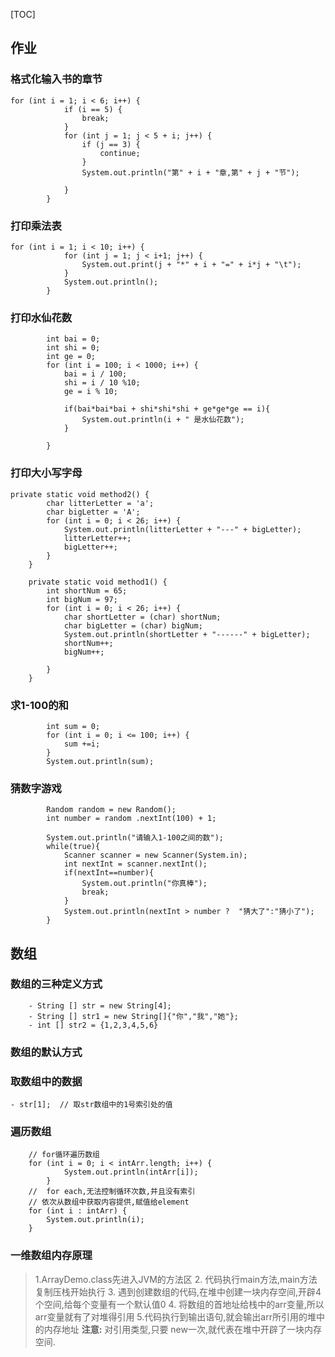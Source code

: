 [TOC]

## 作业

### 格式化输入书的章节

``` stylus
for (int i = 1; i < 6; i++) {
			if (i == 5) {
				break;
			}
			for (int j = 1; j < 5 + i; j++) {
				if (j == 3) {
					continue;
				}
				System.out.println("第" + i + "章,第" + j + "节");

			}
		}
```

### 打印乘法表

``` stylus
for (int i = 1; i < 10; i++) {
			for (int j = 1; j < i+1; j++) {
				System.out.print(j + "*" + i + "=" + i*j + "\t");
			}
			System.out.println();
		}
```


### 打印水仙花数

``` stylus
		int bai = 0;
		int shi = 0;
		int ge = 0;
		for (int i = 100; i < 1000; i++) {
			bai = i / 100;
			shi = i / 10 %10;
			ge = i % 10;
			
			if(bai*bai*bai + shi*shi*shi + ge*ge*ge == i){
				System.out.println(i + " 是水仙花数");
			}
			
		}
```


### 打印大小写字母

``` stylus
private static void method2() {
		char litterLetter = 'a';
		char bigLetter = 'A';
		for (int i = 0; i < 26; i++) {
			System.out.println(litterLetter + "---" + bigLetter);
			litterLetter++;
			bigLetter++;
		}
	}
	
	private static void method1() {
		int shortNum = 65;
		int bigNum = 97;
		for (int i = 0; i < 26; i++) {
			char shortLetter = (char) shortNum;
			char bigLetter = (char) bigNum;
			System.out.println(shortLetter + "------" + bigLetter);
			shortNum++;
			bigNum++;
			
		}
	}
```


### 求1-100的和

``` stylus
		int sum = 0;
		for (int i = 0; i <= 100; i++) {
			sum +=i;
		}
		System.out.println(sum);
```

### 猜数字游戏

``` stylus
		Random random = new Random();
		int number = random	.nextInt(100) + 1;
		
		System.out.println("请输入1-100之间的数");
		while(true){
			Scanner scanner = new Scanner(System.in);
			int nextInt = scanner.nextInt();
			if(nextInt==number){
				System.out.println("你真棒");
				break;
			}
			System.out.println(nextInt > number ?  "猜大了":"猜小了");
		}
```

## 数组

###  数组的三种定义方式

``` stylus
	- String [] str = new String[4];
	- String [] str1 = new String[]{"你","我","她"};
	- int [] str2 = {1,2,3,4,5,6}
```
### 数组的默认方式



### 取数组中的数据 
	- str[1];  // 取str数组中的1号索引处的值
### 遍历数组
``` stylus
	// for循环遍历数组
	for (int i = 0; i < intArr.length; i++) {
			System.out.println(intArr[i]);
		}
	//  for each,无法控制循环次数,并且没有索引
	// 依次从数组中获取内容提供,赋值给element
	for (int i : intArr) {
		System.out.println(i);
	}
```
### 一维数组内存原理

> 1.ArrayDemo.class先进入JVM的方法区
> 2. 代码执行main方法,main方法复制压栈开始执行
> 3. 遇到创建数组的代码,在堆中创建一块内存空间,开辟4个空间,给每个变量有一个默认值0
> 4. 将数组的首地址给栈中的arr变量,所以arr变量就有了对堆得引用
> 5.代码执行到输出语句,就会输出arr所引用的堆中的内存地址
>**注意:** 对引用类型,只要 new一次,就代表在堆中开辟了一块内存空间.




